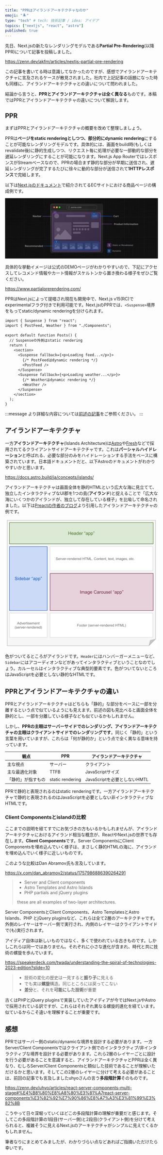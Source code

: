 ```yaml
---
title: "PPRはアイランドアーキテクチャなのか"
emoji: "🏝️"
type: "tech" # tech: 技術記事 / idea: アイデア
topics: ["nextjs", "react", "astro"]
published: true
---
```


先日、Next.jsの新たなレンダリングモデルである**Partial Pre-Rendering**(以降PPR)について記事を投稿しました。

https://zenn.dev/akfm/articles/nextjs-partial-pre-rendering

この記事を書いてる時は意識してなかったのですが、感想でアイランドアーキテクチャに言及されるケースが散見されました。社内で上記記事の話題になった時も同様に、アイランドアーキテクチャとの違いについて問われました。

結論から言うと、**PPRとアイランドアーキテクチャは全く異なる**ものです。本稿ではPPRとアイランドアーキテクチャの違いについて解説します。

## PPR

まずはPPRとアイランドアーキテクチャの概要を改めて整理しましょう。

PPRは**ページをstatic renderingとしつつ、部分的にdynamic rendering**にすることが可能なレンダリングモデルです。具体的には、画面をbuild時(もしくはrevalidate後)に静的生成しつつ、リクエスト毎に処理が必要な一部動的な部分を遅延レンダリングにすることが可能になります。Next.js App RouterではレスポンスがStreamベースなので、PPRの場合まず静的な部分が早期に送信され、遅延レンダリングが完了するたびに徐々に動的な部分が送信されて**1HTTPレスポンス**で完結します。

以下は[Next.jsのドキュメント](https://rc.nextjs.org/learn/dashboard-app/partial-prerendering#what-is-partial-prerendering)で紹介されてるECサイトにおける商品ページの構成例です。

![ppr shell](/images/nextjs-partial-pre-rendering/ppr-shell.png)

具体的な挙動イメージは公式のDEMOページがわかりやすいので、下記にアクセスしてレコメンド情報やカート情報がスケルトンから置き換わる様子をぜひご覧ください。

https://www.partialprerendering.com/

PPRはNext.jsによって提唱され現在も開発中で、Next.js v15(RC)でexperimentalフラグ付きで利用可能です。Next.jsのPPRでは、`<Suspense>`境界をもってstatic/dynamic renderingを分けられます。

```tsx
import { Suspense } from "react";
import { PostFeed, Weather } from "./Components";

export default function Posts() {
  // Suspenseの外側はstatic rendering
  return (
    <section>
      <Suspense fallback={<p>Loading feed...</p>}>
        {/* PostFeedはdynamic rendering */}
        <PostFeed />
      </Suspense>
      <Suspense fallback={<p>Loading weather...</p>}>
        {/* Weatherはdynamic rendering */}
        <Weather />
      </Suspense>
    </section>
  );
}
```

:::message
より詳細な内容については[前述の記事](https://zenn.dev/akfm/articles/nextjs-partial-pre-rendering)をご参照ください。
:::

## アイランドアーキテクチャ

一方**アイランドアーキテクチャ**(Islands Architecture)は[Astro](https://astro.build/)や[Fresh](https://fresh.deno.dev/)などで採用されてるクライアントサイドアーキテクチャです。これは**パーシャルハイドレーション**と呼ばれる、必要な部分のみをハイドレーションする手法をベースに構築されています。日本語ドキュメントだと、以下Astroのドキュメントがわかりやすいかと思います。

https://docs.astro.build/ja/concepts/islands/

アイランドアーキテクチャは画面全体を静的HTMLという広大な海に見立てて、独立したインタラクティブなUI郡を1つの島(**アイランド**)と捉えることで「広大な海にいくつかのアイランドが、独立して存在している様子」を比喩して命名されました。以下は[Preactの作者のブログ](https://jasonformat.com/islands-architecture/)より引用したアイランドアーキテクチャの例です。

![island architecture](/images/ppr-vs-islands-architecture/islands-architecture-example.png)

色がついてるところがアイランドです。`Header`にはハンバーガーメニューなど、`Sidebar`にはアコーディオンなどがあってインタラクティブということなのでしょう。カルーセルはインタラクティブな典型的要素です。色がついてないところはJavaScriptを必要としない静的なHTMLです。

## PPRとアイランドアーキテクチャの違い

PPRとアイランドアーキテクチャはどちらも「静的」な部分をベースに一部を分離するという点で似ているようにも見えます。前述の図も見比べると画面全体を静的とし、一部を分離している様子なども似ているかもしれません。

しかし、**PPRの主眼はサーバーサイドでのレンダリング、アイランドアーキテクチャの主眼はクライアントサイドでのレンダリングです**。同じく「静的」という言葉を用いていますが、これらは「何が静的か」という点で全く異なる意味を持っています。

| 観点        | PPR              | アイランドアーキテクチャ          |
|-----------|------------------|-----------------------|
| 主な視点      | サーバー             | クライアント                |
| 主な最適化対象   | TTFB             | JavaScriptサイズ         |
| 「静的」が指すもの | static rendering | JavaScriptを必要としないHMTL |

PPRで静的と表現されるのはstatic renderingです。一方アイランドアーキテクチャで静的と表現されるのはJavaScriptを必要としない非インタラクティブなHTMLです。

### Client Componentsとislandの比較

ここまでの説明を経てすでにお気づきの方もいるかもしれませんが、アイランドアーキテクチャにおけるアイランド相当な概念が、ReactやNext.jsの世界でも存在します。**Client Components**です。Server ComponentsにClient Componentsを埋め込んでいく様子は、まさしく静的HTMLの海に、アイランドを埋め込んでいく様子に近しいものです。

このような比較はDan Abramov氏も言及しています。

https://x.com/dan_abramov2/status/1757986886390264291

> - Server and Client components
> - Astro Templates and Astro Islands
> - PHP partials and jQuery plugins
> 
> these are all examples of two-layer architectures.

Server ComponentsとClient Components、Astro TemplatesとAstro Islands、PHP とjQuery pluginsなど、これらは全て2層のアーキテクチャです。外側のレイヤーはサーバー側で実行され、内側のレイヤーはクライアントサイドで(も)実行されます。

アイディア自体は新しいものではなく、多くで使われている古きものです。しかしこれらは同一ではありません。それぞれに小さな進化が含まれ、時代と共に技術の螺旋を歩んでいます。

https://speakerdeck.com/twada/understanding-the-spiral-of-technologies-2023-edition?slide=10

> - 技術の変化の歴史は一見すると**振り子**に見える
> - でも実は**螺旋**構造。同じところには戻ってこない
> - **差分**と、それを**可能にした技術**が重要

古くはPHPとjQuery pluginsで実装していたアイディアが今ではNext.jsやAstroで採用されている訳ですが、これらはそれぞれ異なる螺旋的進化を経ています。似ているからこそ違いを理解することが重要です。

## 感想

PPRではサーバー側のstatic/dynamicな境界を設計する必要があります。一方Server/Client Componentsではクライアント側でのインタラクティブ/非インタラクティブな境界を設計する必要があります。これら2層のレイヤーごとに設計を行う必要があることを意識すると、アイランドアーキテクチャとPPRは全く異なり、むしろServer/Client Componentsと類似した技術であることが理解いただけるかと思います。そしてこの2層のレイヤーに分けて考える必要があることは、前回の記事でも言及しましたuhyoさんの言う**多段階計算**そのものです。

https://zenn.dev/uhyo/articles/react-server-components-multi-stage#%E4%B8%80%E8%A8%80%E3%81%A7react-server-components%E3%82%92%E7%90%86%E8%A7%A3%E3%81%99%E3%82%8B

こうやって日々深堀っていくほどこの多段階計算の理解が重要だと感じます。そしてこの多段階計算の1段目(サーバー側)と2段目(クライアント側)を分けて考えられると、複雑そうに見えるNext.jsのアーキテクチャがシンプルに見えてくるかもしれません。

筆者なりにまとめてみましたが、わかりづらい点などあればご指摘いただけたら幸いです。
